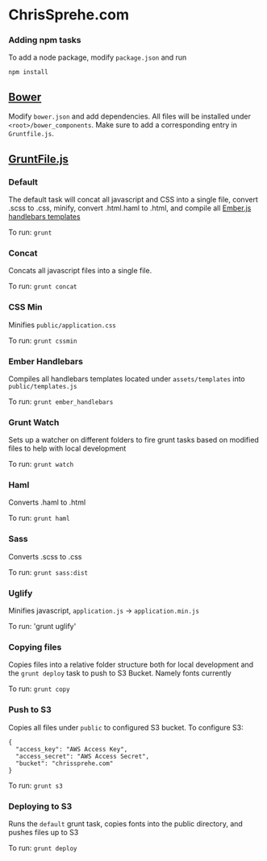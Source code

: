 # ChrisSprehe.com


### Adding npm tasks

To add a node package, modify `package.json` and run 

`
npm install
`

## [Bower](http://bower.io/)

Modify `bower.json` and add dependencies.  All files will be installed under `<root>/bower_components`.  Make sure to add a corresponding entry in `Gruntfile.js`.

## [GruntFile.js](http://gruntjs.com/)

### Default

The default task will concat all javascript and CSS into a single file, convert .scss to .css, minify, convert .html.haml to .html, and compile all [Ember.js handlebars templates](http://handlebarsjs.com/)

To run: `grunt`

### Concat

Concats all javascript files into a single file.

To run: `grunt concat`

### CSS Min

Minifies `public/application.css`

To run: `grunt cssmin`

### Ember Handlebars

Compiles all handlebars templates located under `assets/templates` into `public/templates.js`

To run: `grunt ember_handlebars`

### Grunt Watch

Sets up a watcher on different folders to fire grunt tasks based on modified files to help with local development

To run: `grunt watch`

### Haml

Converts .haml to .html

To run: `grunt haml`

### Sass

Converts .scss to .css

To run: `grunt sass:dist`

### Uglify

Minifies javascript, `application.js` -> `application.min.js`

To run: 'grunt uglify'

### Copying files

Copies files into a relative folder structure both for local development and the `grunt deploy` task to push to S3 Bucket.  Namely fonts currently

To run: `grunt copy`

### Push to S3

Copies all files under `public` to configured S3 bucket.  To configure S3: 

```
{
  "access_key": "AWS Access Key",
  "access_secret": "AWS Access Secret",
  "bucket": "chrissprehe.com"
}

```


To run: `grunt s3`

### Deploying to S3

Runs the `default` grunt task, copies fonts into the public directory, and pushes files up to S3

To run: `grunt deploy`
